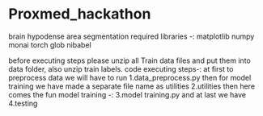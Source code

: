 # Proxmed_hackathon
brain hypodense area segmentation
required libraries -:
matplotlib
numpy
monai
torch
glob
nibabel



before executing steps please unzip all Train data files and put them into data folder, also unzip train labels.
code executing steps-:
at first to preprocess data we will have to run 
1.data_preprocess.py
then for model training we have made a separate file name as utilities
2.utilities
then here comes the fun model training -:
3.model training.py
and at last we have 
4.testing




